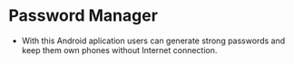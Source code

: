 # Password Manager

* With this Android aplication users can generate strong passwords and keep them own phones without Internet connection.